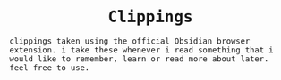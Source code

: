<samp>
  <h1 align="center">
    Clippings
  </h1>
  clippings taken using the official Obsidian browser extension. i take these whenever i read something that i would like to remember, learn or read more about later. feel free to use.
</samp>